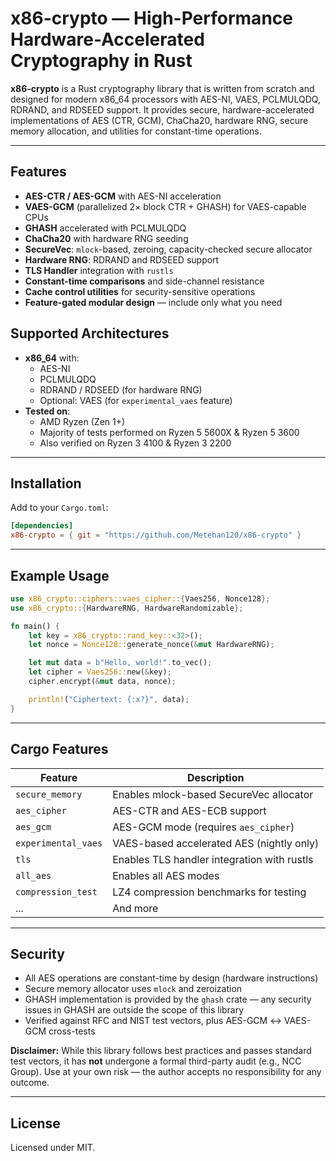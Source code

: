 # x86-crypto — High-Performance Hardware-Accelerated Cryptography in Rust

**x86-crypto** is a Rust cryptography library that is written from scratch and designed for modern x86\_64 processors with AES-NI, VAES, PCLMULQDQ, RDRAND, and RDSEED support. It provides secure, hardware-accelerated implementations of AES (CTR, GCM), ChaCha20, hardware RNG, secure memory allocation, and utilities for constant-time operations.

---

## Features

* **AES-CTR / AES-GCM** with AES-NI acceleration
* **VAES-GCM** (parallelized 2× block CTR + GHASH) for VAES-capable CPUs
* **GHASH** accelerated with PCLMULQDQ
* **ChaCha20** with hardware RNG seeding
* **SecureVec**: `mlock`-based, zeroing, capacity-checked secure allocator
* **Hardware RNG**: RDRAND and RDSEED support
* **TLS Handler** integration with `rustls`
* **Constant-time comparisons** and side-channel resistance
* **Cache control utilities** for security-sensitive operations
* **Feature-gated modular design** — include only what you need

## Supported Architectures

- **x86_64** with:
  - AES-NI
  - PCLMULQDQ
  - RDRAND / RDSEED (for hardware RNG)
  - Optional: VAES (for `experimental_vaes` feature)
- **Tested on**:
  - AMD Ryzen (Zen 1+)
  - Majority of tests performed on Ryzen 5 5600X & Ryzen 5 3600
  - Also verified on Ryzen 3 4100 & Ryzen 3 2200

---

## Installation

Add to your `Cargo.toml`:

```toml
[dependencies]
x86-crypto = { git = "https://github.com/Metehan120/x86-crypto" }
```

---

## Example Usage

```rust
use x86_crypto::ciphers::vaes_cipher::{Vaes256, Nonce128};
use x86_crypto::{HardwareRNG, HardwareRandomizable};

fn main() {
    let key = x86_crypto::rand_key::<32>();
    let nonce = Nonce128::generate_nonce(&mut HardwareRNG);

    let mut data = b"Hello, world!".to_vec();
    let cipher = Vaes256::new(&key);
    cipher.encrypt(&mut data, nonce);

    println!("Ciphertext: {:x?}", data);
}
```
---

## Cargo Features

| Feature             | Description                                 |
| ------------------- | ------------------------------------------- |
| `secure_memory`     | Enables mlock-based SecureVec allocator     |
| `aes_cipher`        | AES-CTR and AES-ECB support                 |
| `aes_gcm`           | AES-GCM mode (requires `aes_cipher`)        |
| `experimental_vaes` | VAES-based accelerated AES (nightly only)   |
| `tls`               | Enables TLS handler integration with rustls |
| `all_aes`           | Enables all AES modes                       |
| `compression_test`  | LZ4 compression benchmarks for testing      |
| ...                 | And more                                    |

---

## Security

* All AES operations are constant-time by design (hardware instructions)
* Secure memory allocator uses `mlock` and zeroization
* GHASH implementation is provided by the `ghash` crate — any security issues in GHASH are outside the scope of this library
* Verified against RFC and NIST test vectors, plus AES-GCM ↔ VAES-GCM cross-tests

**Disclaimer:** While this library follows best practices and passes standard test vectors, it has **not** undergone a formal third-party audit (e.g., NCC Group). Use at your own risk — the author accepts no responsibility for any outcome.

---

## License

Licensed under MIT.
